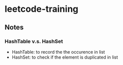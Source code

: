 # leetcode-training


## Notes
### HashTable v.s. HashSet
- HashTable: to record the the occurence in list
- HashSet: to check if the element is duplicated in list